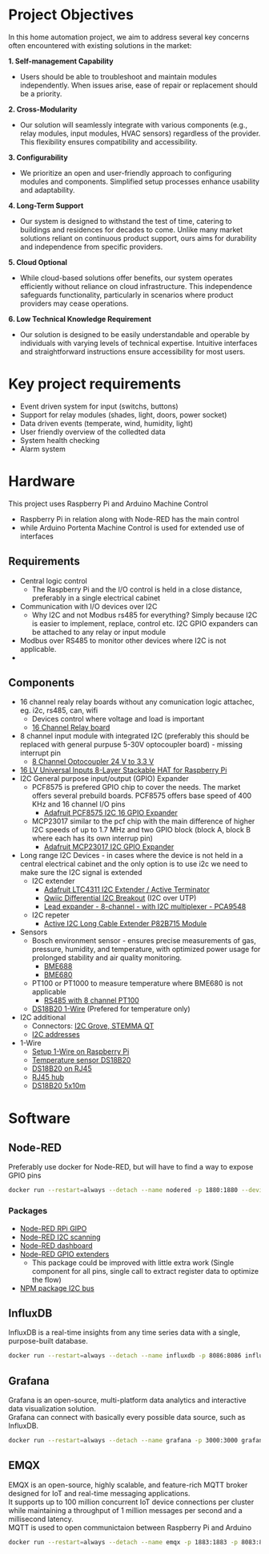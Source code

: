 # Project Objectives
In this home automation project, we aim to address several key concerns often encountered with existing solutions in the market:

**1. Self-management Capability**
- Users should be able to troubleshoot and maintain modules independently. When issues arise, ease of repair or replacement should be a priority.

**2. Cross-Modularity**
- Our solution will seamlessly integrate with various components (e.g., relay modules, input modules, HVAC sensors) regardless of the provider. This flexibility ensures compatibility and accessibility.

**3. Configurability**
- We prioritize an open and user-friendly approach to configuring modules and components. Simplified setup processes enhance usability and adaptability.

**4. Long-Term Support**
- Our system is designed to withstand the test of time, catering to buildings and residences for decades to come. Unlike many market solutions reliant on continuous product support, ours aims for durability and independence from specific providers.

**5. Cloud Optional**
- While cloud-based solutions offer benefits, our system operates efficiently without reliance on cloud infrastructure. This independence safeguards functionality, particularly in scenarios where product providers may cease operations.

**6. Low Technical Knowledge Requirement**
- Our solution is designed to be easily understandable and operable by individuals with varying levels of technical expertise. Intuitive interfaces and straightforward instructions ensure accessibility for most users.

# Key project requirements
- Event driven system for input (switchs, buttons)
- Support for relay modules (shades, light, doors, power socket)
- Data driven events (temperate, wind, humidity, light)
- User friendly overview of the colledted data
- System health checking
- Alarm system

# Hardware
This project uses Raspberry Pi and Arduino Machine Control
- Raspberry Pi in relation along with Node-RED has the main control
- while Arduino Portenta Machine Control is used for extended use of interfaces
## Requirements
- Central logic control 
  - The Raspberry Pi and the I/O control is held in a close distance, preferably in a single electrical cabinet
- Communication with I/O devices over I2C
  - Why I2C and not Modbus rs485 for everything? Simply because I2C is easier to implement, replace, control etc. I2C GPIO expanders can be attached to any relay or input module
- Modbus over RS485 to monitor other devices where I2C is not applicable.
- 
## Components
- 16 channel realy relay boards without any comunication logic attachec, eg. i2c, rs485, can, wifi
  - Devices control where voltage and load is important
  - [16 Channel Relay board](https://www.amazon.de/-/en/AZDelivery-Optocoupler-Low-Level-Trigger-Compatible/dp/B07N2Z1DWG/ref=sr_1_3?crid=38TPFCCEYWF1A&dib=eyJ2IjoiMSJ9.lkSO2SJV58JioVvzltEqlKBpMkrBRS41Jf9XVfuhAgjkjkoUNaDwTBJIvGninnWSaM26Q9tejJYTXwu-uCALNwZfflFIiRzHKgyUZz9MA6Oh1nUXpJWOuGz9LciqjGYG_0P2hr-t5PYtd8fgdL1Qx4Ou_l3xBzVuHXOhAoS7L5L-9-mBZ11HiB-LKF9lxpIzbKItb8_RAOUnJTFDrGO9t5Cnq4_mquVkQ6YRUDfkd7uzhrW8JiVvH4LMDUdOOUl-JoEG81TD0ygp6xnPi1hpRResajuqbc_-oo5OclQIi1Y.Cne3iue7jhz_DB2IFGjszaWMscRsRrKJvHR-s-reBtQ&dib_tag=se&keywords=relay%2Bboard%2B16%2Bchannel&qid=1711267944&sprefix=relay%2Bboard%2B16%2Bchannel%2Caps%2C92&sr=8-3&th=1)
- 8 channel input module with integrated I2C (preferably this should be replaced with general purpuse 5-30V optocoupler board) - missing interrupt pin
  - [8 Channel Optocoupler 24 V to 3.3 V](https://www.amazon.de/Optocoupler-Insulation-8-Channel-Voltage-Converter/dp/B07VMFMZFH/ref=sr_1_15_sspa?crid=21YAOHXWP6X9F&dib=eyJ2IjoiMSJ9.efjjBxAHDpQljUfo-yQLz4VFUwuBc9OPz5FLPoytAQpjqGPTFkaWs_9LRnorRIXqoEkJtZmAyomWhwB9OYuLETJf8YTWDYLnDcTqPCnJdyrBikda5wASJfe7NKwSJT68FupWnnkTjKs-yONDo9Fa65-KMr475I97rk-kbq6C9FEXUPylwuT0fkya8_-3kHCUmBta3Mdt6Ryp-1e_7nYNVwZzrIcbO-YcjbmaEJQy2tNwitVm6ri2l9QkAfN937yCFiTyoqx9yIfokW-oPH_PZga282nBD8WBKUIyoIbo-yM.XAiYvGzy-51kfNc9scWabzduR7hJtxFWbp2Ej4iGid0&dib_tag=se&keywords=input+modul+optocoupler+16+channel+5-24v&qid=1711268114&sprefix=input+modul+optocoupler+16+channel+5-24v%2Caps%2C82&sr=8-15-spons&sp_csd=d2lkZ2V0TmFtZT1zcF9tdGY&psc=1)
- [16 LV Universal Inputs 8-Layer Stackable HAT for Raspberry Pi](https://thepihut.com/products/16-universal-inputs-8-layer-stackable-card-for-raspberry-pi)
- I2C General purpose input/output (GPIO) Expander
  - PCF8575 is prefered GPIO chip to cover the needs. The market offers several prebuild boards. PCF8575 offers base speed of 400 KHz and 16 channel I/O pins
    - [Adafruit PCF8575 I2C 16 GPIO Expander](https://www.adafruit.com/product/5611)
  - MCP23017 similar to the pcf chip with the main difference of higher I2C speeds of up to 1.7 MHz and two GPIO block (block A, block B where each has its own interrup pin)
    - [Adafruit MCP23017 I2C GPIO Expander](https://www.adafruit.com/product/5346)
- Long range I2C Devices - in cases where the device is not held in a central electrical cabinet and the only option is to use i2c we need to make sure the I2C signal is extended
  - I2C extender
    - [Adafruit LTC4311 I2C Extender / Active Terminator](https://www.adafruit.com/product/4756)
    - [Qwiic Differential I2C Breakout](https://kamami.pl/en/retired-products/571689-qwiic-differential-i2c-breakout-module-with-i2c-pca9615-differential-transceiver-bob-14589.html) (I2C over UTP)
    - [Lead expander - 8-channel - with I2C multiplexer - PCA9548](https://botland.store/8-bit-multiplexers/22391-lead-expander-8-channel-with-i2c-multiplexer-pca9548-stemma-qt-qwiic-adafruit-5626.html)
  - I2C repeter
    - [Active I2C Long Cable Extender P82B715 Module](https://sensorsandprobes.com/es/products/active-i2c-long-cable-extender-p82b715-module)
- Sensors
  - Bosch environment sensor - ensures precise measurements of gas, pressure, humidity, and temperature, with optimized power usage for prolonged stability and air quality monitoring.
    - [BME688](https://www.amazon.de/-/en/Sxhlseller-Environmental-Function-Temperature-Raspberry/dp/B0C62GTJZS/ref=sr_1_27?crid=2AAWCGU3QY37U&dib=eyJ2IjoiMSJ9.MumA7AL-ZtgXHUDlfkrGq0QTDzZKdMLgmsv7eHNKYdroCY2k7Z-ZVL7j4XM2PeTAs2nQ9-ocJfrpXTwxX46FQsxYoVNUTNhUJ67hqcwlxY8Hy2bigTGL-rNDYivv5Yt3mRkp4P7Tlt2jvCJYhWomGre7nM-YxcpILszhlCMviGAu86WRu941MbY9nLrNAsjfO9PcfWBehizTSQWiJxgJEy-xEYd54lT5SKBCnc_NBxVXXGRW61Y1LQApyGhUihRXD-knIKFGWJltF47ULSpIkANhuLWlWDpqX_Sbs5hmU-o.HHoIKQAtHTBC-lpP_gnRkGiwnmR_7zPIn2gVZzzlGPo&dib_tag=se&keywords=bosch+bme688&qid=1711269525&sprefix=bosch+bme688%2Caps%2C87&sr=8-27)
    -  [BME680](https://www.amazon.de/-/en/CJMCU-680-Pressure-Temperature-Humidity-Development/dp/B07G16X8YH/ref=sr_1_6?crid=2AAWCGU3QY37U&dib=eyJ2IjoiMSJ9.MumA7AL-ZtgXHUDlfkrGq0QTDzZKdMLgmsv7eHNKYdroCY2k7Z-ZVL7j4XM2PeTAs2nQ9-ocJfrpXTwxX46FQsxYoVNUTNhUJ67hqcwlxY8Hy2bigTGL-rNDYivv5Yt3mRkp4P7Tlt2jvCJYhWomGre7nM-YxcpILszhlCMviGAu86WRu941MbY9nLrNAsjfO9PcfWBehizTSQWiJxgJEy-xEYd54lT5SKBCnc_NBxVXXGRW61Y1LQApyGhUihRXD-knIKFGWJltF47ULSpIkANhuLWlWDpqX_Sbs5hmU-o.HHoIKQAtHTBC-lpP_gnRkGiwnmR_7zPIn2gVZzzlGPo&dib_tag=se&keywords=bosch+bme688&qid=1711269525&sprefix=bosch+bme688%2Caps%2C87&sr=8-6)
  - PT100 or PT1000 to measure temperature where BME680 is not applicable
    - [RS485 with 8 channel PT100](https://www.aliexpress.com/item/1005006295880104.html?src=google&aff_fcid=45c32bcb41644cfc831edd66dc488c91-1711269742536-00959-UneMJZVf&aff_fsk=UneMJZVf&aff_platform=aaf&sk=UneMJZVf&aff_trace_key=45c32bcb41644cfc831edd66dc488c91-1711269742536-00959-UneMJZVf&terminal_id=0b359a39cd9a4e8ca5742cbec62e2981&afSmartRedirect=y)
  - [DS18B20 1-Wire](https://www.aliexpress.com/item/1005005973956237.html?spm=a2g0o.productlist.main.3.3233q0Pxq0PxCF&algo_pvid=2fa86c7b-143e-49d0-9849-ea5b5fc4e1a3&algo_exp_id=2fa86c7b-143e-49d0-9849-ea5b5fc4e1a3-1&pdp_npi=4%40dis%21EUR%212.41%211.40%21%21%2118.50%2110.73%21%402101fb1217112713194911899ea8c5%2112000035223481334%21sea%21DE%21177306676%21&curPageLogUid=IxtUq6hUcj0F&utparam-url=scene%3Asearch%7Cquery_from%3A) (Prefered for temperature only)
- I2C additional
  - Connectors: [I2C Grove, STEMMA QT](https://www.adafruit.com/product/4528)
  - [I2C addresses](https://learn.adafruit.com/i2c-addresses/the-list)
- 1-Wire
  - [Setup 1-Wire on Raspberry Pi](https://pinout.xyz/pinout/1_wire)
  - [Temperature sensor DS18B20](https://www.amazon.de/-/en/AZDelivery-Stainless-Temperature-Waterproof-Compatible/dp/B07KNQJ3D7/ref=sr_1_6?crid=2HG1SMT39XVDG&dib=eyJ2IjoiMSJ9.XdeEgp9CgEREBq9z3rEwyn-u6YslVqoOq-Z5UQ0Qovi9HH8RfHxUao7jpj9nLwpDnhxn8jd7CN50pNPFg7KcDdG3Fpn7IUrHUslzcQ-A1Iv0yE5Aa0lGFjKBPjUOog2cFEhqJ9UC5GIQnsgFED0CohKROIUMluZNNAV9y7HrlJYq1m086jIBYok0WaEJTPvmtswWxXSZsJ0FYw_wX6Urfy4EEtOf17s04_98B1URFdRJXdGOQJO8XvomMkd0ibz2khlk_Np9pyUOa83OmDlFN1iBdiygE-RBFRxMzeW_FvE._u0CrHM2dPLWBblmLUgHRFGawB1Co3x2vFj-qZNbD8g&dib_tag=se&keywords=DS18B20&qid=1711287881&sprefix=ds18b20%2Caps%2C105&sr=8-6&th=1)
  - [DS18B20 on RJ45](https://www.unipi.technology/1-wire-temperature-sensor-10-m-p577)
  - [RJ45 hub](https://www.aliexpress.com/item/4000201139432.html?spm=a2g0o.detail.pcDetailTopMoreOtherSeller.6.4750Z0OpZ0Opr8&gps-id=pcDetailTopMoreOtherSeller&scm=1007.40000.327270.0&scm_id=1007.40000.327270.0&scm-url=1007.40000.327270.0&pvid=49ed7443-02c4-44da-8c90-0e1da987261e&_t=gps-id:pcDetailTopMoreOtherSeller,scm-url:1007.40000.327270.0,pvid:49ed7443-02c4-44da-8c90-0e1da987261e,tpp_buckets:668%232846%238108%231977&pdp_npi=4%40dis%21EUR%2118.45%2118.45%21%21%2119.55%2119.55%21%40210307bf17113131825435022e5162%2110000000763740227%21rec%21DE%21177306676%21&utparam-url=scene%3ApcDetailTopMoreOtherSeller%7Cquery_from%3A&search_p4p_id=202403241346225886633656498740913014_5)
  - [DS18B20 5x10m](https://www.aliexpress.com/item/1005005757890693.html?spm=a2g0o.productlist.main.7.56bc70862SMXUA&algo_pvid=e3bef03f-807f-41ce-8f3e-2c5b09732a02&algo_exp_id=e3bef03f-807f-41ce-8f3e-2c5b09732a02-3&pdp_npi=4%40dis%21EUR%2117.81%2114.25%21%21%2118.87%2115.10%21%402101e83017113136312465889efae0%2112000034246789615%21sea%21DE%21177306676%21&curPageLogUid=ZETpUSUx2reu&utparam-url=scene%3Asearch%7Cquery_from%3A)

# Software 
## Node-RED
Preferably use docker for Node-RED, but will have to find a way to expose GPIO pins
```bash
docker run --restart=always --detach --name nodered -p 1880:1880 --device=/dev/i2c-1 nodered/node-red
```

### Packages
- [Node-RED RPi GIPO](https://nodered.org/docs/faq/interacting-with-pi-gpio#node-red-node-pi-gpio)
- [Node-RED I2C scanning](https://flows.nodered.org/node/node-red-contrib-i2c)
- [Node-RED dashboard](https://flows.nodered.org/node/@flowfuse/node-red-dashboard)
- [Node-RED GPIO extenders](https://flows.nodered.org/node/@joe-ab1do/mcp-pcf-aio)
  - This package could be improved with little extra work (Single component for all pins, single call to extract register data to optimize the flow)
- [NPM package I2C bus](https://www.npmjs.com/package/i2c-bus)

## InfluxDB
InfluxDB is a real-time insights from any time series data with a single, purpose-built database.  
```bash
docker run --restart=always --detach --name influxdb -p 8086:8086 influxdb:2
```

## Grafana
Grafana is an open-source, multi-platform data analytics and interactive data visualization solution.  
Grafana can connect with basically every possible data source, such as InfluxDB.
```bash
docker run --restart=always --detach --name grafana -p 3000:3000 grafana/grafana
```

## EMQX
EMQX is an open-source, highly scalable, and feature-rich MQTT broker designed for IoT and real-time messaging applications.  
It supports up to 100 million concurrent IoT device connections per cluster while maintaining a throughput of 1 million messages per second and a millisecond latency.  
MQTT is used to open communictaion between Raspberry Pi and Arduino
```bash
docker run --restart=always --detach --name emqx -p 1883:1883 -p 8083:8083 -p 8084:8084 -p 8883:8883 -p 18083:18083  emqx:5.5.1
```